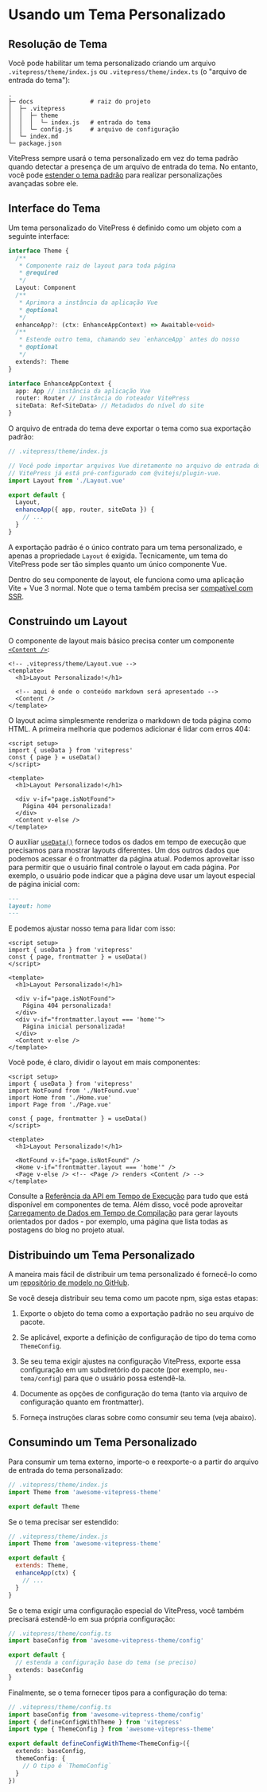 # Usando um Tema Personalizado

## Resolução de Tema

Você pode habilitar um tema personalizado criando um arquivo `.vitepress/theme/index.js` ou `.vitepress/theme/index.ts` (o "arquivo de entrada do tema"):

```
.
├─ docs                # raiz do projeto
│  ├─ .vitepress
│  │  ├─ theme
│  │  │  └─ index.js   # entrada do tema
│  │  └─ config.js     # arquivo de configuração
│  └─ index.md
└─ package.json
```

VitePress sempre usará o tema personalizado em vez do tema padrão quando detectar a presença de um arquivo de entrada do tema. No entanto, você pode [estender o tema padrão](./extending-default-theme) para realizar personalizações avançadas sobre ele.

## Interface do Tema

Um tema personalizado do VitePress é definido como um objeto com a seguinte interface:

```ts
interface Theme {
  /**
   * Componente raiz de layout para toda página
   * @required
   */
  Layout: Component
  /**
   * Aprimora a instância da aplicação Vue
   * @optional
   */
  enhanceApp?: (ctx: EnhanceAppContext) => Awaitable<void>
  /**
   * Estende outro tema, chamando seu `enhanceApp` antes do nosso
   * @optional
   */
  extends?: Theme
}

interface EnhanceAppContext {
  app: App // instância da aplicação Vue
  router: Router // instância do roteador VitePress
  siteData: Ref<SiteData> // Metadados do nível do site
}
```

O arquivo de entrada do tema deve exportar o tema como sua exportação padrão:

```js
// .vitepress/theme/index.js

// Você pode importar arquivos Vue diretamente no arquivo de entrada do tema
// VitePress já está pré-configurado com @vitejs/plugin-vue.
import Layout from './Layout.vue'

export default {
  Layout,
  enhanceApp({ app, router, siteData }) {
    // ...
  }
}
```

A exportação padrão é o único contrato para um tema personalizado, e apenas a propriedade `Layout` é exigida. Tecnicamente, um tema do VitePress pode ser tão simples quanto um único componente Vue.

Dentro do seu componente de layout, ele funciona como uma aplicação Vite + Vue 3 normal. Note que o tema também precisa ser [compatível com SSR](./ssr-compat).

## Construindo um Layout

O componente de layout mais básico precisa conter um componente [`<Content />`](../reference/runtime-api#content):

```vue
<!-- .vitepress/theme/Layout.vue -->
<template>
  <h1>Layout Personalizado!</h1>

  <!-- aqui é onde o conteúdo markdown será apresentado -->
  <Content />
</template>
```

O layout acima simplesmente renderiza o markdown de toda página como HTML. A primeira melhoria que podemos adicionar é lidar com erros 404:

```vue{1-4,9-12}
<script setup>
import { useData } from 'vitepress'
const { page } = useData()
</script>

<template>
  <h1>Layout Personalizado!</h1>

  <div v-if="page.isNotFound">
    Página 404 personalizada!
  </div>
  <Content v-else />
</template>
```

O auxiliar [`useData()`](../reference/runtime-api#usedata) fornece todos os dados em tempo de execução que precisamos para mostrar layouts diferentes. Um dos outros dados que podemos acessar é o frontmatter da página atual. Podemos aproveitar isso para permitir que o usuário final controle o layout em cada página. Por exemplo, o usuário pode indicar que a página deve usar um layout especial de página inicial com:

```md
---
layout: home
---
```

E podemos ajustar nosso tema para lidar com isso:

```vue{3,12-14}
<script setup>
import { useData } from 'vitepress'
const { page, frontmatter } = useData()
</script>

<template>
  <h1>Layout Personalizado!</h1>

  <div v-if="page.isNotFound">
    Página 404 personalizada!
  </div>
  <div v-if="frontmatter.layout === 'home'">
    Página inicial personalizada!
  </div>
  <Content v-else />
</template>
```

Você pode, é claro, dividir o layout em mais componentes:

```vue{3-5,12-15}
<script setup>
import { useData } from 'vitepress'
import NotFound from './NotFound.vue'
import Home from './Home.vue'
import Page from './Page.vue'

const { page, frontmatter } = useData()
</script>

<template>
  <h1>Layout Personalizado!</h1>

  <NotFound v-if="page.isNotFound" />
  <Home v-if="frontmatter.layout === 'home'" />
  <Page v-else /> <!-- <Page /> renders <Content /> -->
</template>
```

Consulte a [Referência da API em Tempo de Execução](../reference/runtime-api) para tudo que está disponível em componentes de tema. Além disso, você pode aproveitar [Carregamento de Dados em Tempo de Compilação](./data-loading) para gerar layouts orientados por dados - por exemplo, uma página que lista todas as postagens do blog no projeto atual.

## Distribuindo um Tema Personalizado

A maneira mais fácil de distribuir um tema personalizado é fornecê-lo como um [repositório de modelo no GitHub](https://docs.github.com/en/repositories/creating-and-managing-repositories/creating-a-template-repository).

Se você deseja distribuir seu tema como um pacote npm, siga estas etapas:

1. Exporte o objeto do tema como a exportação padrão no seu arquivo de pacote.

2. Se aplicável, exporte a definição de configuração de tipo do tema como `ThemeConfig`.

3. Se seu tema exigir ajustes na configuração VitePress, exporte essa configuração em um subdiretório do pacote (por exemplo, `meu-tema/config`) para que o usuário possa estendê-la.

4. Documente as opções de configuração do tema (tanto via arquivo de configuração quanto em frontmatter).

5. Forneça instruções claras sobre como consumir seu tema (veja abaixo).

## Consumindo um Tema Personalizado

Para consumir um tema externo, importe-o e reexporte-o a partir do arquivo de entrada do tema personalizado:

```js
// .vitepress/theme/index.js
import Theme from 'awesome-vitepress-theme'

export default Theme
```

Se o tema precisar ser estendido:

```js
// .vitepress/theme/index.js
import Theme from 'awesome-vitepress-theme'

export default {
  extends: Theme,
  enhanceApp(ctx) {
    // ...
  }
}
```

Se o tema exigir uma configuração especial do VitePress, você também precisará estendê-lo em sua própria configuração:

```ts
// .vitepress/theme/config.ts
import baseConfig from 'awesome-vitepress-theme/config'

export default {
  // estenda a configuração base do tema (se preciso)
  extends: baseConfig
}
```

Finalmente, se o tema fornecer tipos para a configuração do tema:

```ts
// .vitepress/theme/config.ts
import baseConfig from 'awesome-vitepress-theme/config'
import { defineConfigWithTheme } from 'vitepress'
import type { ThemeConfig } from 'awesome-vitepress-theme'

export default defineConfigWithTheme<ThemeConfig>({
  extends: baseConfig,
  themeConfig: {
    // O tipo é `ThemeConfig`
  }
})
```
